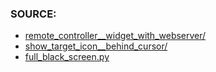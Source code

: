 ### SOURCE:
 * [remote_controller__widget_with_webserver/](https://github.com/gil9red/SimplePyScripts/tree/0b9218b2071acd510e9a0d15fb950b9222b70f14/qt__pyqt__pyside__pyqode/remote_controller__widget_with_webserver)
 * [show_target_icon__behind_cursor/](https://github.com/gil9red/SimplePyScripts/blob/b674ba328b79f65e4906dfd28a498624cd21914b/qt__pyqt__pyside__pyqode/show_target_icon__behind_cursor/main.py)
 * [full_black_screen.py](https://github.com/gil9red/SimplePyScripts/blob/69be0550dd64d3c40fe4f1851c6bce79fd582730/qt__pyqt__pyside__pyqode/full_black_screen.py)
